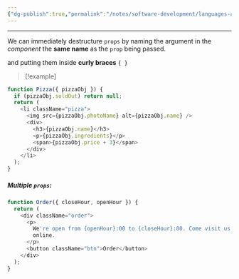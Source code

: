 ```yaml
---
{"dg-publish":true,"permalink":"/notes/software-development/languages-and-frameworks/web-development/front-end/react-js/001-react-fundamentals/004-props/002-destructuring-props/","tags":["programming","ReactJS","javascript","props"],"created":"2025-07-13T15:25:33.902+08:00"}
---
```


---
We can immediately destructure `props` by naming the argument in the _component_ the __same name__ as the `prop` being passed.

and putting them inside __curly braces__ `{ }`
> [!example]
```js
function Pizza({ pizzaObj }) {
  if (pizzaObj.soldOut) return null;
  return (
    <li className="pizza">
      <img src={pizzaObj.photoName} alt={pizzaObj.name} />
      <div>
        <h3>{pizzaObj.name}</h3>
        <p>{pizzaObj.ingredients}</p>
        <span>{pizzaObj.price + 3}</span>
      </div>
    </li>
  );
}
```

##### Multiple `props`:
```js
function Order({ closeHour, openHour }) {
  return (
    <div className="order">
      <p>
        We're open from {openHour}:00 to {closeHour}:00. Come visit us or order
        online.
      </p>
      <button className="btn">Order</button>
    </div>
  );
}
```